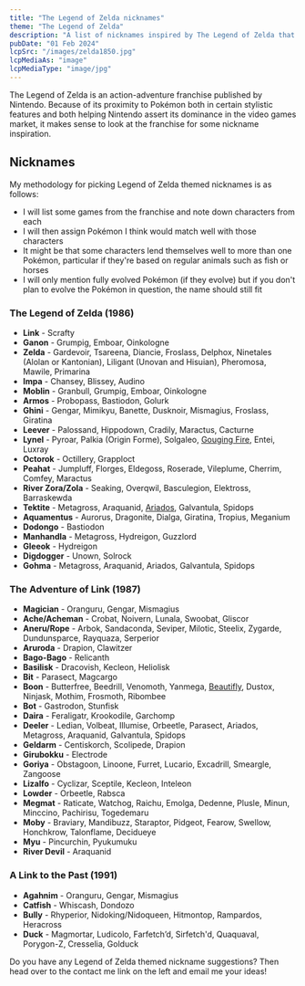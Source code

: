 ```yaml
---
title: "The Legend of Zelda nicknames"
theme: "The Legend of Zelda"
description: "A list of nicknames inspired by The Legend of Zelda that I think would work well with Pokémon."
pubDate: "01 Feb 2024"
lcpSrc: "/images/zelda1850.jpg"
lcpMediaAs: "image"
lcpMediaType: "image/jpg"
---
```


The Legend of Zelda is an action-adventure franchise published by Nintendo. Because of its proximity to Pokémon both in certain stylistic features and both helping Nintendo assert its dominance in the video games market, it makes sense to look at the franchise for some nickname inspiration.

## Nicknames

My methodology for picking Legend of Zelda themed nicknames is as follows:

* I will list some games from the franchise and note down characters from each
* I will then assign Pokémon I think would match well with those characters
* It might be that some characters lend themselves well to more than one Pokémon, particular if they're based on regular animals such as fish or horses
* I will only mention fully evolved Pokémon (if they evolve) but if you don't plan to evolve the Pokémon in question, the name should still fit

### The Legend of Zelda (1986)

* **Link** - Scrafty
* **Ganon** - Grumpig, Emboar, Oinkologne
* **Zelda** - Gardevoir, Tsareena, Diancie, Froslass, Delphox, Ninetales (Alolan or Kantonian), Liligant (Unovan and Hisuian), Pheromosa, Mawile, Primarina
* **Impa** - Chansey, Blissey, Audino
* **Moblin** - Granbull, Grumpig, Emboar, Oinkologne
* **Armos** - Probopass, Bastiodon, Golurk
* **Ghini** - Gengar, Mimikyu, Banette, Dusknoir, Mismagius, Froslass, Giratina
* **Leever** - Palossand, Hippodown, Cradily, Maractus, Cacturne
* **Lynel** - Pyroar, Palkia (Origin Forme), Solgaleo, [Gouging Fire](/nicknames/gouging-fire/), Entei, Luxray
* **Octorok** - Octillery, Grapploct
* **Peahat** - Jumpluff, Florges, Eldegoss, Roserade, Vileplume, Cherrim, Comfey, Maractus
* **River Zora/Zola** - Seaking, Overqwil, Basculegion, Elektross, Barraskewda
* **Tektite** - Metagross, Araquanid, [Ariados](/nicknames/ariados/), Galvantula, Spidops
* **Aquamentus** - Aurorus, Dragonite, Dialga, Giratina, Tropius, Meganium
* **Dodongo** - Bastiodon
* **Manhandla** - Metagross, Hydreigon, Guzzlord
* **Gleeok** - Hydreigon
* **Digdogger** - Unown, Solrock
* **Gohma** - Metagross, Araquanid, Ariados, Galvantula, Spidops

### The Adventure of Link (1987)

* **Magician** - Oranguru, Gengar, Mismagius
* **Ache/Acheman** - Crobat, Noivern, Lunala, Swoobat, Gliscor
* **Aneru/Rope** - Arbok, Sandaconda, Seviper, Milotic, Steelix, Zygarde, Dundunsparce, Rayquaza, Serperior
* **Aruroda** - Drapion, Clawitzer
* **Bago-Bago** - Relicanth
* **Basilisk** - Dracovish, Kecleon, Heliolisk
* **Bit** - Parasect, Magcargo
* **Boon** - Butterfree, Beedrill, Venomoth, Yanmega, [Beautifly](/nicknames/beautifly/), Dustox, Ninjask, Mothim, Frosmoth, Ribombee
* **Bot** - Gastrodon, Stunfisk
* **Daira** - Feraligatr, Krookodile, Garchomp
* **Deeler** - Ledian, Volbeat, Illumise, Orbeetle, Parasect, Ariados, Metagross, Araquanid, Galvantula, Spidops
* **Geldarm** - Centiskorch, Scolipede, Drapion
* **Girubokku** - Electrode
* **Goriya** - Obstagoon, Linoone, Furret, Lucario, Excadrill, Smeargle, Zangoose
* **Lizalfo** - Cyclizar, Sceptile, Kecleon, Inteleon
* **Lowder** - Orbeetle, Rabsca
* **Megmat** - Raticate, Watchog, Raichu, Emolga, Dedenne, Plusle, Minun, Minccino, Pachirisu, Togedemaru
* **Moby** - Braviary, Mandibuzz, Staraptor, Pidgeot, Fearow, Swellow, Honchkrow, Talonflame, Decidueye
* **Myu** - Pincurchin, Pyukumuku
* **River Devil** - Araquanid

### A Link to the Past (1991)

* **Agahnim** - Oranguru, Gengar, Mismagius
* **Catfish** - Whiscash, Dondozo
* **Bully** - Rhyperior, Nidoking/Nidoqueen, Hitmontop, Rampardos, Heracross
* **Duck** - Magmortar, Ludicolo, Farfetch’d, Sirfetch'd, Quaquaval, Porygon-Z, Cresselia, Golduck

Do you have any Legend of Zelda themed nickname suggestions? Then head over to the contact me link on the left and email me your ideas!